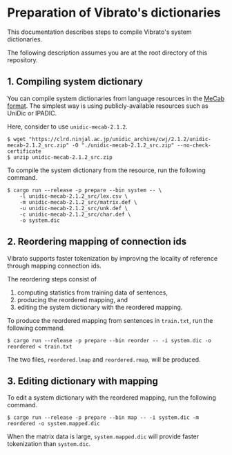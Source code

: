 # Preparation of Vibrato's dictionaries

This documentation describes steps to compile Vibrato's system dictionaries.

The following description assumes you are at the root directory of this repository.

## 1. Compiling system dictionary

You can compile system dictionaries from language resources in the [MeCab format](https://taku910.github.io/mecab/).
The simplest way is using publicly-available resources such as UniDic or IPADIC.

Here, consider to use `unidic-mecab-2.1.2`.

```
$ wget "https://clrd.ninjal.ac.jp/unidic_archive/cwj/2.1.2/unidic-mecab-2.1.2_src.zip" -O "./unidic-mecab-2.1.2_src.zip" --no-check-certificate
$ unzip unidic-mecab-2.1.2_src.zip
```

To compile the system dictionary from the resource,
run the following command.

```
$ cargo run --release -p prepare --bin system -- \
    -l unidic-mecab-2.1.2_src/lex.csv \
    -m unidic-mecab-2.1.2_src/matrix.def \
    -u unidic-mecab-2.1.2_src/unk.def \
    -c unidic-mecab-2.1.2_src/char.def \
    -o system.dic
```

## 2. Reordering mapping of connection ids

Vibrato supports faster tokenization by improving the locality of reference through mapping connection ids.

The reordering steps consist of
1. computing statistics from training data of sentences,
2. producing the reordered mapping, and
3. editing the system dictionary with the reordered mapping.

To produce the reordered mapping from sentences in `train.txt`,
run the following command.

```
$ cargo run --release -p prepare --bin reorder -- -i system.dic -o reordered < train.txt
```

The two files, `reordered.lmap` and `reordered.rmap`, will be produced.

## 3. Editing dictionary with mapping

To edit a system dictionary with the reordered mapping,
run the following command.

```
$ cargo run --release -p prepare --bin map -- -i system.dic -m reordered -o system.mapped.dic
```

When the matrix data is large,
`system.mapped.dic` will provide faster tokenization than `system.dic`.
